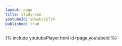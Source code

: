 ```yaml
---
layout: page
title: studyroom
youtubeId: sNwwUv1STz4
published: true
---
```


{% include youtubePlayer.html id=page.youtubeId %}
